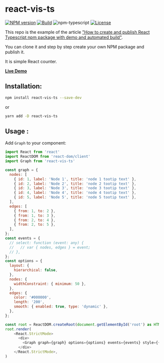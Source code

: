 # react-vis-ts

[![NPM version][npm-image]][npm-url]
[![Build][github-build]][github-build-url]
![npm-typescript]
[![License][github-license]][github-license-url]

This repo is the example of the article ["How to create and publish React Typescript npm package with demo and automated build"](https://medium.com/@igaponov/how-to-create-and-publish-react-typescript-npm-package-with-demo-and-automated-build-80c40ec28aca).

You can clone it and step by step create your own NPM package and publish it.

It is simple React counter.

[**Live Demo**](https://gapon2401.github.io/my-react-typescript-package/)

## Installation:

```bash
npm install react-vis-ts --save-dev
```

or

```bash
yarn add -D react-vis-ts
```

## Usage :

Add `Graph` to your component:

```js
import React from 'react'
import ReactDOM from 'react-dom/client'
import Graph from 'react-vis-ts'

const graph = {
  nodes: [
    { id: 1, label: 'Node 1', title: 'node 1 tootip text' },
    { id: 2, label: 'Node 2', title: 'node 2 tootip text' },
    { id: 3, label: 'Node 3', title: 'node 3 tootip text' },
    { id: 4, label: 'Node 4', title: 'node 4 tootip text' },
    { id: 5, label: 'Node 5', title: 'node 5 tootip text' },
  ],
  edges: [
    { from: 1, to: 2 },
    { from: 1, to: 3 },
    { from: 2, to: 4 },
    { from: 2, to: 5 },
  ],
};
const events = {
  // select: function (event: any) {
  //   // var { nodes, edges } = event;
  // },
};
const options = {
  layout: {
    hierarchical: false,
  },
  nodes: {
    widthConstraint: { minimum: 50 },
  },
  edges: {
    color: '#000000',
    length: '200',
    smooth: { enabled: true, type: 'dynamic' },
  },
};

const root = ReactDOM.createRoot(document.getElementById('root') as HTMLElement)
root.render(
    <React.StrictMode>
      <div>
        <Graph graph={graph} options={options} events={events} style={{ height: '640px' }} />
      </div>
    </React.StrictMode>,
)

```

[npm-url]: https://www.npmjs.com/package/react-vis-ts
[npm-image]: https://img.shields.io/npm/v/react-vis-ts
[github-license]: https://img.shields.io/github/license/gapon2401/my-react-typescript-package
[github-license-url]: https://github.com/GraceLR/react-vis-ts/blob/master/LICENSE
[github-build]: https://github.com/GraceLR/react-vis-ts/actions/workflows/publish.yml/badge.svg
[github-build-url]: https://github.com/GraceLR/react-vis-ts/actions/workflows/publish.yml
[npm-typescript]: https://img.shields.io/npm/types/react-vis-ts